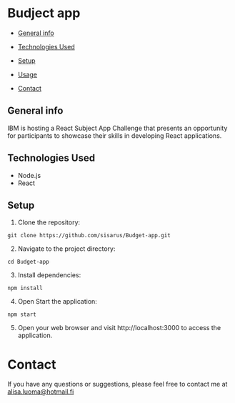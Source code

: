 # Budject app

* [General info](#general-info)

* [Technologies Used](#technologies-used)
* [Setup](#setup)
* [Usage](#Usage)
* [Contact](#contact)


## General info

IBM is hosting a React Subject App Challenge that presents an opportunity for participants to showcase their skills in developing React applications.

## Technologies Used

- Node.js
- React

## Setup

1. Clone the repository:

```
git clone https://github.com/sisarus/Budget-app.git
```

2. Navigate to the project directory:
```
cd Budget-app
```

3. Install dependencies:
```
npm install
```

4. Open Start the application:
```
npm start
```
5. Open your web browser and visit http://localhost:3000 to access the application.

# Contact
If you have any questions or suggestions, please feel free to contact me at alisa.luoma@hotmail.fi
